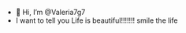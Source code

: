 - 👋 Hi, I’m @Valeria7g7
- I want to tell you Life is beautiful!!!!!!! smile the life

<!---
Valeria7g7/Valeria7g7 is a ✨ special ✨ repository because its `README.md` (this file) appears on your GitHub profile.
You can click the Preview link to take a look at your changes.
--->
